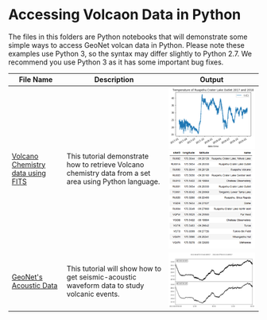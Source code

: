 # Accessing Volcaon  Data in Python 

The files in this folders are Python notebooks that will demonstrate some simple ways to access GeoNet volcan data in Python. Please note these examples use Python 3, so the syntax may differ slightly to Python 2.7. We recommend you use Python 3 as it has some important bug fixes.


File Name                     | Description  | Output
----------------------------- | -------------|---------------------------------------
[Volcano Chemistry data using FITS](Volcano_Chemistry_data_using_FITS_in_python.ipynb) | This tutorial demonstrate how to retrieve Volcano chemistry data from a set area using Python language.| <img src="plot.png"> <img src="sites.png">
[GeoNet's Acoustic Data](GeoNet's_Acoustic_Data.ipynb)|This tutorial will show how to get seismic-acoustic waveform data to study volcanic events.|<img src="accoustic.png">
